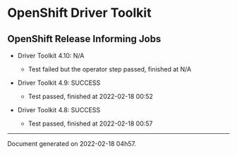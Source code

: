 
OpenShift Driver Toolkit
========================

OpenShift Release Informing Jobs
--------------------------------



* Driver Toolkit 4.10: N/A
  - Test failed but the operator step passed, finished at N/A



* Driver Toolkit 4.9: SUCCESS
  - Test passed, finished at 2022-02-18 00:52



* Driver Toolkit 4.8: SUCCESS
  - Test passed, finished at 2022-02-18 00:57

---
Document generated on 2022-02-18 04h57.
